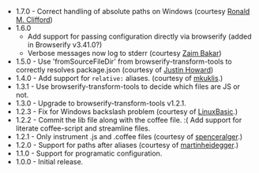 * 1.7.0 - Correct handling of absolute paths on Windows (courtesy [Ronald M. Clifford](https://github.com/roncli))
* 1.6.0
    * Add support for passing configuration directly via browserify (added in Browserify v3.41.0?)
    * Verbose messages now log to stderr (courtesy [Zaim Bakar](https://github.com/zaim))
* 1.5.0 - Use 'fromSourceFileDir' from browserify-transform-tools to correctly resolves package.json (courtesy of [Justin Howard](https://github.com/justinhoward))
* 1.4.0 - Add support for `relative:` aliases. (courtesy of [mkuklis](https://github.com/mkuklis).)
* 1.3.1 - Use browserify-transform-tools to decide which files are JS or not.
* 1.3.0 - Upgrade to browserify-transform-tools v1.2.1.
* 1.2.3 - Fix for Windows backslash problem (courtesy of [LinuxBasic](httsp://github.com/LinuxBasic).)
* 1.2.2 - Commit the lib file along with the coffee file.  :(
          Add support for literate coffee-script and streamline files.
* 1.2.1 - Only instrument .js and .coffee files (courtesy of [spenceralger](https://github.com/spenceralger).)
* 1.2.0 - Support for paths after aliases (courtesy of [martinheidegger](https://github.com/martinheidegger).)
* 1.1.0 - Support for programatic configuration.
* 1.0.0 - Initial release.
